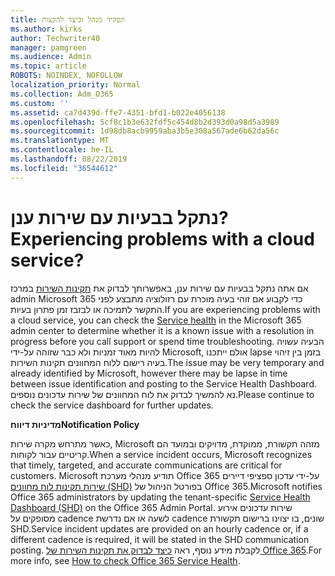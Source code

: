 ```yaml
---
title: תפקיד מנהל וכיצד להקצות
ms.author: kirks
author: Techwriter40
manager: pamgreen
ms.audience: Admin
ms.topic: article
ROBOTS: NOINDEX, NOFOLLOW
localization_priority: Normal
ms.collection: Adm_O365
ms.custom: ''
ms.assetid: ca7d439d-ffe7-4351-bfd1-b022e4056138
ms.openlocfilehash: 5cf8c1b3e632fdf5c454d8b2d393d0a98d5a3989
ms.sourcegitcommit: 1d98db8acb9959aba3b5e308a567ade6b62da56c
ms.translationtype: MT
ms.contentlocale: he-IL
ms.lasthandoff: 08/22/2019
ms.locfileid: "36544612"
---
```

# <a name="experiencing-problems-with-a-cloud-service"></a><span data-ttu-id="5d94e-102">נתקל בבעיות עם שירות ענן?</span><span class="sxs-lookup"><span data-stu-id="5d94e-102">Experiencing problems with a cloud service?</span></span>

<span data-ttu-id="5d94e-103">אם אתה נתקל בבעיות עם שירות ענן, באפשרותך לבדוק את [תקינות השירות](https://admin.microsoft.com/AdminPortal/Home#/servicehealth) במרכז admin Microsoft 365 כדי לקבוע אם זוהי בעיה מוכרת עם רזולוציה מתבצע לפני התקשר לתמיכה או לבזבז זמן פתרון בעיות.</span><span class="sxs-lookup"><span data-stu-id="5d94e-103">If you are experiencing problems with a cloud service, you can check the [Service health](https://admin.microsoft.com/AdminPortal/Home#/servicehealth) in the Microsoft 365 admin center to determine whether it is a known issue with a resolution in progress before you call support or spend time troubleshooting.</span></span> <span data-ttu-id="5d94e-104">הבעיה עשויה להיות מאוד זמניות ולא כבר שזוהה על-ידי Microsoft, אולם ייתכנו lapse בזמן בין זיהוי בעיה רישום ללוח המחוונים תקינות השירות.</span><span class="sxs-lookup"><span data-stu-id="5d94e-104">The issue may be very temporary and already identified by Microsoft, however there may be lapse in time between issue identification and posting to the Service Health Dashboard.</span></span> <span data-ttu-id="5d94e-105">נא להמשיך לבדוק את לוח המחוונים של שירות עדכונים נוספים.</span><span class="sxs-lookup"><span data-stu-id="5d94e-105">Please continue to check the service dashboard for further updates.</span></span>

<span data-ttu-id="5d94e-106">**מדיניות דיווח**</span><span class="sxs-lookup"><span data-stu-id="5d94e-106">**Notification Policy**</span></span>

<span data-ttu-id="5d94e-107">כאשר מתרחש מקרה שירות, Microsoft מזהה תקשורת, ממוקדת, מדויקים ובמועד הם קריטיים עבור לקוחות.</span><span class="sxs-lookup"><span data-stu-id="5d94e-107">When a service incident occurs, Microsoft recognizes that timely, targeted, and accurate communications are critical for customers.</span></span> <span data-ttu-id="5d94e-108">Microsoft תודיע מנהלי מערכת Office 365 על-ידי עדכון ספציפי דיירים [שירות תקינות לוח מחוונים (SHD)](https://admin.microsoft.com/AdminPortal/Home#/servicehealth) בפורטל הניהול של Office 365.</span><span class="sxs-lookup"><span data-stu-id="5d94e-108">Microsoft notifies Office 365 administrators by updating the tenant-specific [Service Health Dashboard (SHD)](https://admin.microsoft.com/AdminPortal/Home#/servicehealth) on the Office 365 Admin Portal.</span></span> <span data-ttu-id="5d94e-109">שירות עדכונים אירוע מסופקים על cadence לשעה או אם נדרשת cadence שונים, בו יצוינו ברישום תקשורת SHD.</span><span class="sxs-lookup"><span data-stu-id="5d94e-109">Service incident updates are provided on an hourly cadence or, if a different cadence is required, it will be stated in the SHD communication posting.</span></span> <span data-ttu-id="5d94e-110">לקבלת מידע נוסף, ראה [כיצד לבדוק את תקינות השירות של Office 365](https://docs.microsoft.com/office365/enterprise/view-service-health).</span><span class="sxs-lookup"><span data-stu-id="5d94e-110">For more info, see [How to check Office 365 Service Health](https://docs.microsoft.com/office365/enterprise/view-service-health).</span></span>


